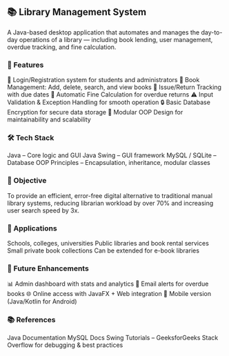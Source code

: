 ## 📚 Library Management System

A Java-based desktop application that automates and manages the day-to-day operations of a library — including book lending, user management, overdue tracking, and fine calculation.

### 🚀 Features

🔐 Login/Registration system for students and administrators
📖 Book Management: Add, delete, search, and view books
📅 Issue/Return Tracking with due dates
💸 Automatic Fine Calculation for overdue returns
⚠️ Input Validation & Exception Handling for smooth operation
🔒 Basic Database Encryption for secure data storage
🧠 Modular OOP Design for maintainability and scalability

### 🛠️ Tech Stack

Java – Core logic and GUI
Java Swing – GUI framework
MySQL / SQLite – Database
OOP Principles – Encapsulation, inheritance, modular classes

### 🎯 Objective

To provide an efficient, error-free digital alternative to traditional manual library systems, reducing librarian workload by over 70% and increasing user search speed by 3x.

### 📌 Applications

Schools, colleges, universities
Public libraries and book rental services
Small private book collections
Can be extended for e-book libraries

### 🔮 Future Enhancements

📊 Admin dashboard with stats and analytics
📧 Email alerts for overdue books
🌐 Online access with JavaFX + Web integration
📱 Mobile version (Java/Kotlin for Android)

### 📚 References

Java Documentation
MySQL Docs
Swing Tutorials – GeeksforGeeks
Stack Overflow for debugging & best practices

